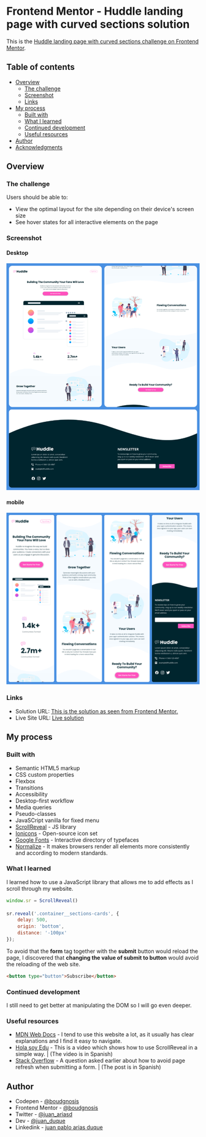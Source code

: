 # Frontend Mentor - Huddle landing page with curved sections solution

This is the [Huddle landing page with curved sections challenge on Frontend Mentor](https://www.frontendmentor.io/challenges/huddle-landing-page-with-curved-sections-5ca5ecd01e82137ec91a50f2).

## Table of contents

- [Overview](#overview)
  - [The challenge](#the-challenge)
  - [Screenshot](#screenshot)
  - [Links](#links)
- [My process](#my-process)
  - [Built with](#built-with)
  - [What I learned](#what-i-learned)
  - [Continued development](#continued-development)
  - [Useful resources](#useful-resources)
- [Author](#author)
- [Acknowledgments](#acknowledgments)

## Overview

### The challenge

Users should be able to:

- View the optimal layout for the site depending on their device's screen size
- See hover states for all interactive elements on the page

### Screenshot

#### Desktop

![Screenshot of a landing page in desktop mode](./desktop.jpg)

#### mobile

![Screenshot of a landing page in mobile mode](./mobile.jpg)

### Links

- Solution URL: [This is the solution as seen from Frontend Mentor.](https://www.frontendmentor.io/solutions/javascriptlibrary-flexbox-desktopfirst-mediaqueries-3U5vRE_3NL)
- Live Site URL: [Live solution](https://boudgnosis.github.io/huddle-landing-page-with-curved-sections/)

## My process

### Built with

- Semantic HTML5 markup
- CSS custom properties
- Flexbox
- Transitions
- Accessibility
- Desktop-first workflow
- Media queries
- Pseudo-classes
- JavaSCript vanilla for fixed menu
- [ScrollReveal](https://scrollrevealjs.org/) - JS library
- [Ionicons](https://ionic.io/ionicons) - Open-source icon set
- [Google Fonts](https://fonts.google.com/) - Interactive directory of typefaces
- [Normalize](https://necolas.github.io/normalize.css/) - It makes browsers render all elements more consistently and according to modern standards.

### What I learned

I learned how to use a JavaScript library that allows me to add effects as I scroll through my website.

```javascript
window.sr = ScrollReveal()

sr.reveal('.container__sections-cards', {
	delay: 500,
	origin: 'bottom',
	distance: '-100px'
});
```

To avoid that the **form** tag together with the **submit** button would reload the page, I discovered that **changing the value of submit to button** would avoid the reloading of the web site.

```html
<button type="button">Subscribe</button>
```

### Continued development

I still need to get better at manipulating the DOM so I will go even deeper.

### Useful resources

- [MDN Web Docs](https://developer.mozilla.org/es/) - I tend to use this website a lot, as it usually has clear explanations and I find it easy to navigate.
- [Hola soy Edu](https://youtu.be/bs6WPzeCF7I) - This is a video which shows how to use ScrollReveal in a simple way. | (The video is in Spanish)
- [Stack Overflow](https://es.stackoverflow.com/questions/71301/evitar-refresco-de-p%C3%A1gina-al-enviar-formulario) - A question asked earlier about how to avoid page refresh when submitting a form. | (The post is in Spanish)

## Author

- Codepen - [@boudgnosis](https://codepen.io/boudgnosis)
- Frontend Mentor - [@boudgnosis](https://www.frontendmentor.io/profile/boudgnosis)
- Twitter - [@juan_ariasd](https://twitter.com/juan_ariasd)
- Dev - [@juan_duque](https://dev.to/juan_duque)
- Linkedink - [juan pablo arias duque](https://www.linkedin.com/in/jpariasduque/)
